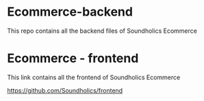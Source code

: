 # Ecommerce-backend

This repo contains all the backend files of Soundholics Ecommerce






# Ecommerce - frontend

This link contains all the frontend of Soundholics Ecommerce

https://github.com/Soundholics/frontend


